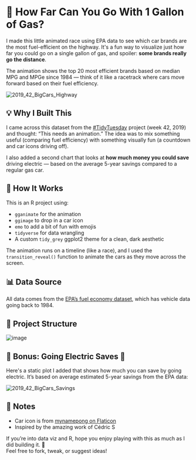 # 🚗 How Far Can You Go With 1 Gallon of Gas?

I made this little animated race using EPA data to see which car brands are the most fuel-efficient on the highway. It's a fun way to visualize just how far you could go on a single gallon of gas, and spoiler: **some brands really go the distance**.

The animation shows the top 20 most efficient brands based on median MPG and MPGe since 1984 — think of it like a racetrack where cars move forward based on their fuel efficiency.

![2019_42_BigCars_Highway](https://github.com/user-attachments/assets/6ed154db-28b1-4821-ae84-8ac5ea3ece57)


## 💡 Why I Built This

I came across this dataset from the [#TidyTuesday](https://github.com/rfordatascience/tidytuesday) project (week 42, 2019) and thought: “This needs an animation.” The idea was to mix something useful (comparing fuel efficiency) with something visually fun (a countdown and car icons driving off).

I also added a second chart that looks at **how much money you could save** driving electric — based on the average 5-year savings compared to a regular gas car.



## 🔧 How It Works

This is an R project using:

- `gganimate` for the animation  
- `ggimage` to drop in a car icon  
- `emo` to add a bit of fun with emojis  
- `tidyverse` for data wrangling  
- A custom `tidy_grey` ggplot2 theme for a clean, dark aesthetic  

The animation runs on a timeline (like a race), and I used the `transition_reveal()` function to animate the cars as they move across the screen.



## 📊 Data Source

All data comes from the [EPA’s fuel economy dataset](https://www.fueleconomy.gov/feg/download.shtml), which has vehicle data going back to 1984.


## 📁 Project Structure

![image](https://github.com/user-attachments/assets/bf9b5cad-aaaf-4ee2-84e7-bac4eae4438f)



## 🔋 Bonus: Going Electric Saves 💸

Here's a static plot I added that shows how much you can save by going electric. It’s based on average estimated 5-year savings from the EPA data:

![2019_42_BigCars_Savings](https://github.com/user-attachments/assets/f677cfa5-0bdf-476c-8066-023bb1eb9f78)



## 📝 Notes

- Car icon is from [mynamepong on Flaticon](https://www.flaticon.com/authors/mynamepong)  
- Inspired by the amazing work of Cédric S



If you’re into data viz and R, hope you enjoy playing with this as much as I did building it. 🚀  
Feel free to fork, tweak, or suggest ideas!


